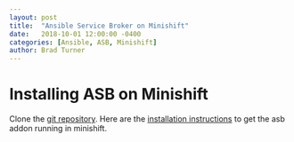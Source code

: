 ```yaml
---
layout: post
title:  "Ansible Service Broker on Minishift"
date:   2018-10-01 12:00:00 -0400
categories: [Ansible, ASB, Minishift]
author: Brad Turner
---
```

# Installing ASB on Minishift

Clone the [git repository].  Here are the [installation instructions] to get the asb addon running in minishift.

[git repository]: https://github.com/minishift/minishift-addons.git
[installation instructions]: https://github.com/minishift/minishift-addons/tree/master/add-ons/ansible-service-broker
[ansible playbook tool]: https://github.com/ansibleplaybookbundle/ansible-playbook-bundle/blob/master/docs/apb_cli.md
[keycloak apb]: https://github.com/ansibleplaybookbundle/keycloak-apb
